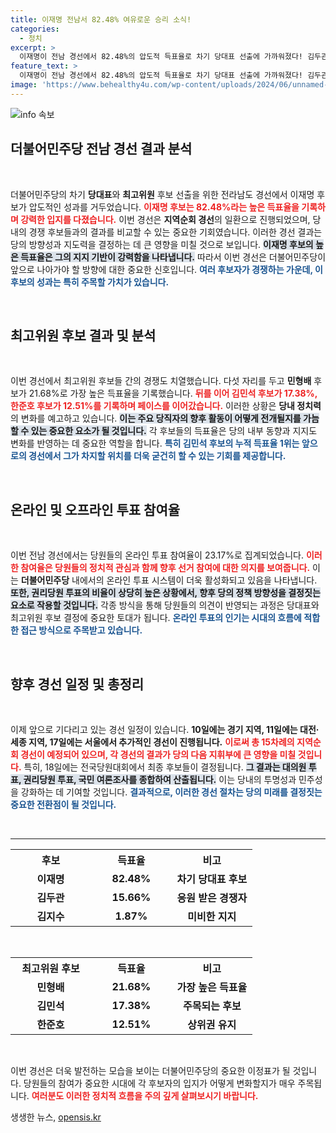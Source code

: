 ```yaml
---
title: 이재명 전남서 82.48% 여유로운 승리 소식!
categories:
  - 정치
excerpt: >
  이재명이 전남 경선에서 82.48%의 압도적 득표율로 차기 당대표 선출에 가까워졌다! 김두관과 김지수 후보를 멀찌감치 따돌린 이 획기적인 경과는 민주당의 향후 행보에 어떤 영향을 미칠까?
feature_text: >
  이재명이 전남 경선에서 82.48%의 압도적 득표율로 차기 당대표 선출에 가까워졌다! 김두관과 김지수 후보를 멀찌감치 따돌린 이 획기적인 경과는 민주당의 향후 행보에 어떤 영향을 미칠까?
image: 'https://www.behealthy4u.com/wp-content/uploads/2024/06/unnamed-file.png'
---
```


<p><img src="https://www.behealthy4u.com/wp-content/uploads/2024/06/unnamed-file.png" alt="info 속보" /></p>

<h2 data-ke-size="size26">더불어민주당 전남 경선 결과 분석</h2>

<p data-ke-size="size16">&nbsp;</p>

<p>더불어민주당의 차기 <b>당대표</b>와 <b>최고위원</b> 후보 선출을 위한 전라남도 경선에서 이재명 후보가 압도적인 성과를 거두었습니다. <b><span style="color: #ee2323;">이재명 후보는 82.48%라는 높은 득표율을 기록하며 강력한 입지를 다졌습니다.</span></b> 이번 경선은 <b>지역순회 경선</b>의 일환으로 진행되었으며, 당내의 경쟁 후보들과의 결과를 비교할 수 있는 중요한 기회였습니다. 이러한 경선 결과는 당의 방향성과 지도력을 결정하는 데 큰 영향을 미칠 것으로 보입니다. <b><span style="background-color: #21538527;">이재명 후보의 높은 득표율은 그의 지지 기반이 강력함을 나타냅니다.</span></b> 따라서 이번 경선은 더불어민주당이 앞으로 나아가야 할 방향에 대한 중요한 신호입니다. <b><span style="color: #1a5490;">여러 후보자가 경쟁하는 가운데, 이 후보의 성과는 특히 주목할 가치가 있습니다.</span></b></p>

<p data-ke-size="size16">&nbsp;</p>

<h2 data-ke-size="size26">최고위원 후보 결과 및 분석</h2>

<p data-ke-size="size16">&nbsp;</p>

<p>이번 경선에서 최고위원 후보들 간의 경쟁도 치열했습니다. 다섯 자리를 두고 <b>민형배</b> 후보가 21.68%로 가장 높은 득표율을 기록했습니다. <b><span style="color: #ee2323;">뒤를 이어 김민석 후보가 17.38%, 한준호 후보가 12.51%를 기록하며 페이스를 이어갔습니다.</span></b> 이러한 상황은 <b>당내 정치력</b>의 변화를 예고하고 있습니다. <b><span style="background-color: #21538527;">이는 주요 당직자의 향후 활동이 어떻게 전개될지를 가늠할 수 있는 중요한 요소가 될 것입니다.</span></b> 각 후보들의 득표율은 당의 내부 동향과 지지도 변화를 반영하는 데 중요한 역할을 합니다. <b><span style="color: #1a5490;">특히 김민석 후보의 누적 득표율 1위는 앞으로의 경선에서 그가 차지할 위치를 더욱 굳건히 할 수 있는 기회를 제공합니다.</span></b></p>

<p data-ke-size="size16">&nbsp;</p> 

<h2 data-ke-size="size26">온라인 및 오프라인 투표 참여율</h2>

<p data-ke-size="size16">&nbsp;</p>

<p>이번 전남 경선에서는 당원들의 온라인 투표 참여율이 23.17%로 집계되었습니다. <b><span style="color: #ee2323;">이러한 참여율은 당원들의 정치적 관심과 함께 향후 선거 참여에 대한 의지를 보여줍니다.</span></b> 이는 <b>더불어민주당</b> 내에서의 온라인 투표 시스템이 더욱 활성화되고 있음을 나타냅니다. <b><span style="background-color: #21538527;">또한, 권리당원 투표의 비율이 상당히 높은 상황에서, 향후 당의 정책 방향성을 결정짓는 요소로 작용할 것입니다.</span></b> 각종 방식을 통해 당원들의 의견이 반영되는 과정은 당대표와 최고위원 후보 결정에 중요한 토대가 됩니다. <b><span style="color: #1a5490;">온라인 투표의 인기는 시대의 흐름에 적합한 접근 방식으로 주목받고 있습니다.</span></b></p>

<p data-ke-size="size16">&nbsp;</p> 

<h2 data-ke-size="size26">향후 경선 일정 및 총정리</h2>

<p data-ke-size="size16">&nbsp;</p>

<p>이제 앞으로 기다리고 있는 경선 일정이 있습니다. <b>10일에는 경기 지역, 11일에는 대전·세종 지역, 17일에는 서울에서 추가적인 경선이 진행됩니다.</b> <b><span style="color: #ee2323;">이로써 총 15차례의 지역순회 경선이 예정되어 있으며, 각 경선의 결과가 당의 다음 지휘부에 큰 영향을 미칠 것입니다.</span></b> 특히, 18일에는 전국당원대회에서 최종 후보들이 결정됩니다. <b><span style="background-color: #21538527;">그 결과는 대의원 투표, 권리당원 투표, 국민 여론조사를 종합하여 산출됩니다.</span></b> 이는 당내의 투명성과 민주성을 강화하는 데 기여할 것입니다. <b><span style="color: #1a5490;">결과적으로, 이러한 경선 절차는 당의 미래를 결정짓는 중요한 전환점이 될 것입니다.</span></b></p>

<p data-ke-size="size16">&nbsp;</p> 

<hr>

<table style="width: 100%; border-collapse: collapse;">
    <tr>
        <th style="width: 33%; text-align: center; height: 30px;"><b>후보</b></th>
        <th style="width: 33%; text-align: center; height: 30px;"><b>득표율</b></th>
        <th style="width: 33%; text-align: center; height: 30px;"><b>비고</b></th>
    </tr>
    <tr>
        <td style="text-align: center; height: 17px;"><b>이재명</b></td>
        <td style="text-align: center; height: 17px;"><b>82.48%</b></td>
        <td style="text-align: center; height: 17px;"><b>차기 당대표 후보</b></td>
    </tr>
    <tr>
        <td style="text-align: center; height: 17px;"><b>김두관</b></td>
        <td style="text-align: center; height: 17px;"><b>15.66%</b></td>
        <td style="text-align: center; height: 17px;"><b>응원 받은 경쟁자</b></td>
    </tr>
    <tr>
        <td style="text-align: center; height: 17px;"><b>김지수</b></td>
        <td style="text-align: center; height: 17px;"><b>1.87%</b></td>
        <td style="text-align: center; height: 17px;"><b>미비한 지지</b></td>
    </tr>
</table> 

<p data-ke-size="size16">&nbsp;</p>

<table style="width: 100%; border-collapse: collapse;">
    <tr>
        <th style="width: 33%; text-align: center; height: 30px;"><b>최고위원 후보</b></th>
        <th style="width: 33%; text-align: center; height: 30px;"><b>득표율</b></th>
        <th style="width: 33%; text-align: center; height: 30px;"><b>비고</b></th>
    </tr>
    <tr>
        <td style="text-align: center; height: 17px;"><b>민형배</b></td>
        <td style="text-align: center; height: 17px;"><b>21.68%</b></td>
        <td style="text-align: center; height: 17px;"><b>가장 높은 득표율</b></td>
    </tr>
    <tr>
        <td style="text-align: center; height: 17px;"><b>김민석</b></td>
        <td style="text-align: center; height: 17px;"><b>17.38%</b></td>
        <td style="text-align: center; height: 17px;"><b>주목되는 후보</b></td>
    </tr>
    <tr>
        <td style="text-align: center; height: 17px;"><b>한준호</b></td>
        <td style="text-align: center; height: 17px;"><b>12.51%</b></td>
        <td style="text-align: center; height: 17px;"><b>상위권 유지</b></td>
    </tr>
</table> 

<p data-ke-size="size16">&nbsp;</p> 

<p>이번 경선은 더욱 발전하는 모습을 보이는 더불어민주당의 중요한 이정표가 될 것입니다. 당원들의 참여가 중요한 시대에 각 후보자의 입지가 어떻게 변화할지가 매우 주목됩니다. <b><span style="color: #ee2323;">여러분도 이러한 정치적 흐름을 주의 깊게 살펴보시기 바랍니다.</span></b></p>
생생한 뉴스, <a href="https://opensis.kr" rel="dofollow">opensis.kr</a>


